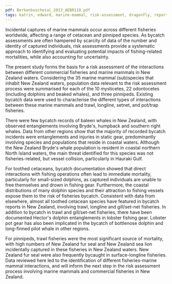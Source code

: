 ```yaml
---
pdf: Berkenbuschetal_2013_AEBR119.pdf
tags: katrin, edward, marine-mammal, risk-assessment, dragonfly, report
---
```

Incidental captures of marine mammals occur across different fisheries worldwide, affecting a range of cetacean and pinniped species. As bycatch assessments are often hampered by scarcity of data of the number and identity of captured individuals, risk assessments provide a systematic approach to identifying and evaluating potential impacts of fishing-related mortalities, while also accounting for uncertainty. 

The present study forms the basis for a risk assessment of the interactions between different commercial fisheries and marine mammals in New Zealand waters. Considering the 35 marine mammal (sub)species that inhabit New Zealand waters, population data relevant to the risk assessment process were summarised for each of the 10 mysticetes, 22 odontocetes (including dolphins and beaked whales), and three pinnipeds. Existing bycatch data were used to characterise the different types of interactions between these marine mammals and trawl, longline, setnet, and pot/trap fisheries. 

There were few bycatch records of baleen whales in New Zealand, with observed entanglements involving Bryde's, humpback and southern right whales. Data from other regions show that the majority of recorded bycatch incidents were entanglements and injuries in static gear, predominantly involving species and populations that reside in coastal waters. Although the New Zealand Bryde's whale population is resident in coastal northern North Island waters, the main threat identified for this species was not fisheries-related, but vessel collision, particularly in Hauraki Gulf. 

For toothed cetaceans, bycatch documentation showed that direct interactions with fishing operations often lead to immediate mortality, particularly for small-sized dolphins, as captured individuals are unable to free themselves and drown in fishing gear. Furthermore, the coastal distributions of many dolphin species and their attraction to fishing vessels expose them to the risk of fisheries bycatch. Consistent with data from elsewhere, almost all toothed cetacean species have featured in bycatch reports in New Zealand, involving trawl, longline and gill/set-net fisheries. In addition to bycatch in trawl and gill/set-net fisheries, there have been documented Hector's dolphin entanglements in lobster fishing gear. Lobster pot gear has also been implicated in the bycatch of bottlenose dolphin and long-finned pilot whale in other regions. 

For pinnipeds, trawl fisheries were the most significant source of mortality, with high numbers of New Zealand fur seal and New Zealand sea lion incidentally captured in these fisheries in New Zealand waters. New Zealand fur seal were also frequently bycaught in surface-longline fisheries. Data reviewed here led to the identification of different fisheries-marine mammal interactions, and will inform the next step in the risk assessment process involving marine mammals and commercial fisheries in New Zealand.
